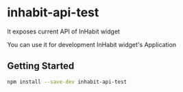 # inhabit-api-test

It exposes current API of InHabit widget

You can use it for development InHabit widget's Application

## Getting Started

```bash
npm install --save-dev inhabit-api-test
```
